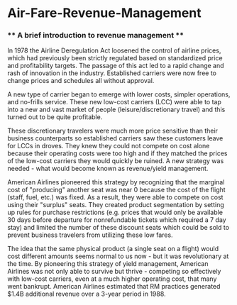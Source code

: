 # Air-Fare-Revenue-Management

### ** A brief introduction to revenue management **  

In 1978 the Airline Deregulation Act loosened the control of airline prices, which had previously
been strictly regulated based on standardized price and profitability targets. The passage of this act led to a
rapid change and rash of innovation in the industry. Established carriers were now free to change prices
and schedules all without approval.  

A new type of carrier began to emerge with lower costs, simpler operations, and no-frills service. These new
low-cost carriers (LCC) were able to tap into a new and vast market of people (leisure/discretionary travel)
and this turned out to be quite profitable.  

These discretionary travelers were much more price sensitive than their business counterparts so
established carriers saw these customers leave for LCCs in droves. They knew they could not compete on
cost alone because their operating costs were too high and if they matched the prices of the low-cost
carriers they would quickly be ruined. A new strategy was needed - what would become known as
revenue/yield management.  

American Airlines pioneered this strategy by recognizing that the marginal cost of "producing" another seat
was near 0 because the cost of the flight (staff, fuel, etc.) was fixed. As a result, they were able to compete
on cost using their "surplus" seats. They created product segmentation by setting up rules for purchase
restrictions (e.g. prices that would only be available 30 days before departure for nonrefundable tickets
which required a 7 day stay) and limited the number of these discount seats which could be sold to prevent
business travelers from utilizing these low fares.  

The idea that the same physical product (a single seat on a flight) would cost different amounts seems
normal to us now - but it was revolutionary at the time. By pioneering this strategy of yield management,
American Airlines was not only able to survive but thrive - competing so effectively with low-cost carriers,
even at a much higher operating cost, that many went bankrupt. American Airlines estimated that RM
practices generated $1.4B additional revenue over a 3-year period in 1988.
